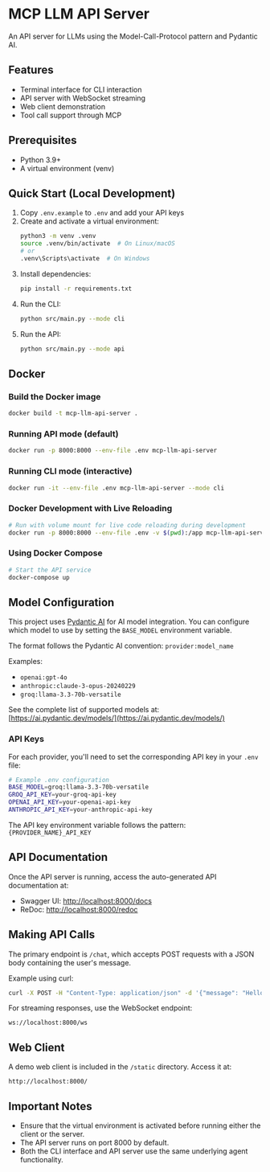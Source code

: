 # MCP LLM API Server

An API server for LLMs using the Model-Call-Protocol pattern and Pydantic AI.

## Features

- Terminal interface for CLI interaction
- API server with WebSocket streaming
- Web client demonstration
- Tool call support through MCP

## Prerequisites

- Python 3.9+
- A virtual environment (venv)

## Quick Start (Local Development)

1. Copy `.env.example` to `.env` and add your API keys
2. Create and activate a virtual environment:
   ```bash
   python3 -m venv .venv
   source .venv/bin/activate  # On Linux/macOS
   # or
   .venv\Scripts\activate  # On Windows
   ```
3. Install dependencies:
   ```bash
   pip install -r requirements.txt
   ```
4. Run the CLI:
   ```bash
   python src/main.py --mode cli
   ```
5. Run the API:
   ```bash
   python src/main.py --mode api
   ```

## Docker

### Build the Docker image
```bash
docker build -t mcp-llm-api-server .
```

### Running API mode (default)
```bash
docker run -p 8000:8000 --env-file .env mcp-llm-api-server
```

### Running CLI mode (interactive)
```bash
docker run -it --env-file .env mcp-llm-api-server --mode cli
```

### Docker Development with Live Reloading
```bash
# Run with volume mount for live code reloading during development
docker run -p 8000:8000 --env-file .env -v $(pwd):/app mcp-llm-api-server
```

### Using Docker Compose
```bash
# Start the API service
docker-compose up
```

## Model Configuration

This project uses [Pydantic AI](https://ai.pydantic.dev/) for AI model integration. You can configure which model to use by setting the `BASE_MODEL` environment variable.

The format follows the Pydantic AI convention: `provider:model_name`

Examples:
- `openai:gpt-4o`
- `anthropic:claude-3-opus-20240229`
- `groq:llama-3.3-70b-versatile`

See the complete list of supported models at: [https://ai.pydantic.dev/models/](https://ai.pydantic.dev/models/)

### API Keys

For each provider, you'll need to set the corresponding API key in your `.env` file:

```bash
# Example .env configuration
BASE_MODEL=groq:llama-3.3-70b-versatile
GROQ_API_KEY=your-groq-api-key
OPENAI_API_KEY=your-openai-api-key
ANTHROPIC_API_KEY=your-anthropic-api-key
```

The API key environment variable follows the pattern: `{PROVIDER_NAME}_API_KEY`

## API Documentation

Once the API server is running, access the auto-generated API documentation at:

- Swagger UI: [http://localhost:8000/docs](http://localhost:8000/docs)
- ReDoc: [http://localhost:8000/redoc](http://localhost:8000/redoc)

## Making API Calls

The primary endpoint is `/chat`, which accepts POST requests with a JSON body containing the user's message.

Example using curl:
```bash
curl -X POST -H "Content-Type: application/json" -d '{"message": "Hello, agent!"}' http://localhost:8000/chat
```

For streaming responses, use the WebSocket endpoint:
```
ws://localhost:8000/ws
```

## Web Client

A demo web client is included in the `/static` directory. Access it at:

```
http://localhost:8000/
```

## Important Notes

* Ensure that the virtual environment is activated before running either the client or the server.
* The API server runs on port 8000 by default.
* Both the CLI interface and API server use the same underlying agent functionality.